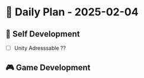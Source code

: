 
# 📅 Daily Plan - 2025-02-04

## 🚀 Self Development
- [ ] Unity Adresssable ??

## 🎮 Game Development 
